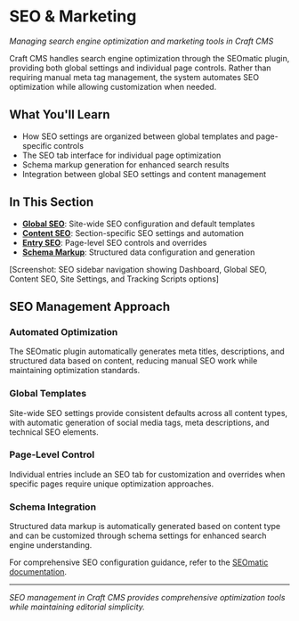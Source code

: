 # SEO & Marketing

*Managing search engine optimization and marketing tools in Craft CMS*

Craft CMS handles search engine optimization through the SEOmatic plugin, providing both global settings and individual page controls. Rather than requiring manual meta tag management, the system automates SEO optimization while allowing customization when needed.

## What You'll Learn

- How SEO settings are organized between global templates and page-specific controls
- The SEO tab interface for individual page optimization
- Schema markup generation for enhanced search results
- Integration between global SEO settings and content management

## In This Section

- **[Global SEO](global-seo.md)**: Site-wide SEO configuration and default templates
- **[Content SEO](content-seo.md)**: Section-specific SEO settings and automation
- **[Entry SEO](entry-seo.md)**: Page-level SEO controls and overrides
- **[Schema Markup](schema.md)**: Structured data configuration and generation

[Screenshot: SEO sidebar navigation showing Dashboard, Global SEO, Content SEO, Site Settings, and Tracking Scripts options]

## SEO Management Approach

### Automated Optimization
The SEOmatic plugin automatically generates meta titles, descriptions, and structured data based on content, reducing manual SEO work while maintaining optimization standards.

### Global Templates
Site-wide SEO settings provide consistent defaults across all content types, with automatic generation of social media tags, meta descriptions, and technical SEO elements.

### Page-Level Control
Individual entries include an SEO tab for customization and overrides when specific pages require unique optimization approaches.

### Schema Integration  
Structured data markup is automatically generated based on content type and can be customized through schema settings for enhanced search engine understanding.

For comprehensive SEO configuration guidance, refer to the [SEOmatic documentation](https://nystudio107.com/docs/seomatic/).

---

*SEO management in Craft CMS provides comprehensive optimization tools while maintaining editorial simplicity.*